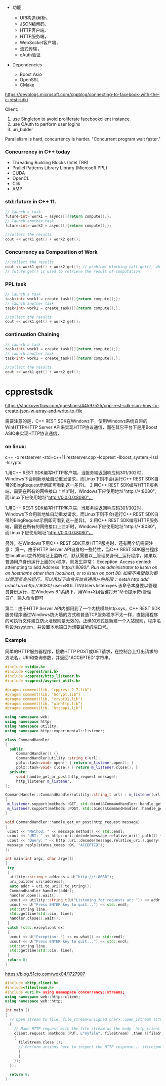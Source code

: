 
* 功能
  * URI构造/解析，
  * JSON编解码，
  * HTTP客户端、
  * HTTP服务端，
  * WebSocket客户端，
  * 流式传输，
  * oAuth验证

* Dependencies
  * Boost Asio
  * OpenSSL
  * CMake

https://devblogs.microsoft.com/cppblog/connecting-to-facebook-with-the-c-rest-sdk/

Client:
1. use Singleton to avoid proliferate facebookclient instance.
2. use OAuth to perform user logins
3. uri_bulder 

Parallelism is hard, concurrency is harder.
"Concurrent program wait faster."

### Concurrency in C++ today
* Threading Building Blocks (Intel TBB)
* Prallel Patterns Library Library (Microsoft PPL)
* CUDA
* OpenCL
* Clik
* AMP


### std::future in C++ 11.
``` cpp
// launch a task
future<int> work1 = async([]{return compute();};
// launch another task
future<int> work2 = async([]{return compute();};

//collect the results
cout << work1.get() + work2.get();
```
### Concurrency as Composition of Work
``` cpp
// collect the results
cout << work1.get() + work2.get(); // problem: blocking call get(), which hold a thread
// future.get() is used to retrieve the result of computation.

```
### PPL task<T>

``` cpp
// launch a task
task<int> work1 = create_task([]{return compute();};
// launch another task
task<int> work2 = create_task([]{return compute();};

//collect the results
cout << work1.get() + work2.get(); 
``` 
### continuation Chaining
``` cpp
// launch a task
task<int> work1 = create_task([]{return compute();};
// launch another task
task<int> work2 = create_task([]{return compute();};

//collect the results
cout << work1.get() + work2.get();
```

# cpprestsdk 

https://stackoverflow.com/questions/44597525/cpp-rest-sdk-json-how-to-create-json-w-array-and-write-to-file

需要注意的是，C++ REST SDK在Windows下，使用Windows系统自带的WinHTTP/HTTP Server API来实现HTTP协议通信，而在其它平台下是用Boost ASIO来实现HTTP协议通信，

### on linux: 
c++ -o restserver -std=c++11 restserver.cpp -lcpprest -lboost_system -lssl -lcrypto

1.用C++ REST SDK编写HTTP客户端，当服务端返回响应码301/302时，Windows下会用新地址自动重发请求，而Linux下则不会(运行C++ REST SDK自带的BingRequest示例即可看到这一差异)。
2.用C++ REST SDK编写HTTP服务端，需要在所有的网络接口上监听时，Windows下应使用地址"http://*:8080"，而Linux下应使用地址"http://0.0.0.0:8080"。

1.用C++ REST SDK编写HTTP客户端，当服务端返回响应码301/302时，Windows下会用新地址自动重发请求，而Linux下则不会(运行C++ REST SDK自带的BingRequest示例即可看到这一差异)。
2.用C++ REST SDK编写HTTP服务端，需要在所有的网络接口上监听时，Windows下应使用地址"http://*:8080"，而Linux下应使用地址"http://0.0.0.0:8080"。

另外，在Windows下用C++ REST SDK开发HTTP服务时，还有两个坑需要注意：
第一，由于HTTP Server API自身的一些特性，当C++ REST SDK服务程序在localhost之外的地址上监听时，默认需要以__管理员身份__运行程序，如果以普通用户身份运行上面的小程序，则发生异常：
Exception: Access denied: attempting to add Address 'http://*:8080/'. Run as administrator to listen on an hostname other than localhost, or to listen on port 80.
如果不希望每次都以管理员身份运行，可以用以下命令开放普通用户的权限：
netsh http add urlacl url=http://*:8080/ user=BUILTIN\Users listen=yes
该命令本身要以管理员身份运行，在Windows 8.1系统下，用Win+X组合键打开“命令提示符(管理员)”，输入命令即可

第二：由于HTTP Server API内部用到了一个内核模块http.sys，C++ REST SDK服务程序通过Windows防火墙的方式和普通TCP服务程序不太一样，直接用程序的可执行文件建立防火墙规则是无效的。正确的方式是新建一个入站规则，程序名称设为system，并设置本地端口为想要监听的端口号。


### Example 
简单的HTTP服务器程序，接收HTTP POST或GET请求，在控制台上打出请求的方法名，URI和查询参数，并返回"ACCEPTED"字符串。
``` cpp
#include <stdio.h>
#include <cpprest/uri.h>
#include <cpprest/http_listener.h>
#include <cpprest/asyncrt_utils.h>

#pragma comment(lib, "cpprest_2_7.lib")
#pragma comment(lib, "bcrypt.lib")
#pragma comment(lib, "crypt32.lib")
#pragma comment(lib, "winhttp.lib")
#pragma comment(lib, "httpapi.lib")

using namespace web;
using namespace http;
using namespace utility;
using namespace http::experimental::listener;

class CommandHandler
{
  public:
     CommandHandler() {}
     CommandHandler(utility::string_t url);
     pplx::task<void> open() { return m_listener.open(); }
     pplx::task<void> close() { return m_listener.close(); }
  private:
     void handle_get_or_post(http_request message);
     http_listener m_listener;
};

CommandHandler::CommandHandler(utility::string_t url) : m_listener(url)
{
 m_listener.support(methods::GET, std::bind(&CommandHandler::handle_get_or_post, this, std::placeholders::_1));
 m_listener.support(methods::POST, std::bind(&CommandHandler::handle_get_or_post, this, std::placeholders::_1));
}

void CommandHandler::handle_get_or_post(http_request message)
{
 ucout << "Method: " << message.method() << std::endl;
 ucout << "URI: " << http::uri::decode(message.relative_uri().path()) << std::endl;
 ucout << "Query: " << http::uri::decode(message.relative_uri().query()) << std::endl << std::endl;
 message.reply(status_codes::OK, "ACCEPTED");
};

int main(int argc, char argv[])
{
 try
 {
  utility::string_t address = U("http://*:8080");
  uri_builder uri(address);
  auto addr = uri.to_uri().to_string();
  CommandHandler handler(addr);
  handler.open().wait();
  ucout << utility::string_t(U("Listening for requests at: ")) << addr << std::endl;
  ucout << U("Press ENTER key to quit...") << std::endl;
  std::string line;
  std::getline(std::cin, line);
  handler.close().wait();
 }
 catch (std::exception& ex)
 {
  ucout << U("Exception: ") << ex.what() << std::endl;
  ucout << U("Press ENTER key to quit...") << std::endl;
  std::string line;
  std::getline(std::cin, line);
 }
 return 0;
}
```
https://blog.51cto.com/wdx04/1727907

``` cpp 
#include <http_client.h> 
#include<filestream.h> 
#include <uri.h> using namespace concurrency::streams; 
using namespace web::http::client; 
using namespace web::http; 

int main () 
{ 
  // Open stream to file. file_stream<unsigned char>::open_istream (L"myfile.txt") .then ([](basic_istream<unsigned char> fileStream) 
  { 
    // Make HTTP request with the file stream as the body. http_client client (L"http://www.myhttpserver.com"); 
    client.request (methods::PUT, L"myfile", fileStream) .then ([fileStream](http_response response) 
    { 
      fileStream.close (); 
      // Perform actions here to inspect the HTTP response... if(response.status_code () == status_codes::OK) 
      { 
      } 
    }); 
  }); 

  return 0; 
}
```

```cpp 

```
